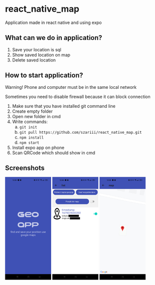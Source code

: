 <h1>react_native_map</h1>

<p>Application made in react native and using expo</p>

<h2>What can we do in application?</h2>
<ol>
  <li>Save your location is sql</li>
  <li>Show saved location on map</li>
  <li>Delete saved location</li>
</ol>

<h2>How to start application?</h2>
<p>Warning! Phone and computer must be in the same local network</p>
<p>Sometimes you need to disable firewall because it can block connection</p>
<ol>
  <li>Make sure that you have installed git command line</li>
  <li>Create empty folder</li>
  <li>Open new folder in cmd</li>
    <li>Write commands:
    <ol type="a" >
      <li><code>git init</code></li>
      <li><code>git pull https://github.com/szariii/react_native_map.git</code></li>
      <li><code>npm install</code></li>
      <li><code>npm start</code></li>
    </ol>
  </li>
    <li>Install expo app on phone</li>
  <li>Scan QRCode which should show in cmd</li>
</ol>

<h2>Screenshots</h2>
<img src="./img/img1.jpg" alt="img1" width="30%" >
<img src="./img/img2.jpg" alt="img2" width="30%">
<img src="./img/img3.jpg" alt="img3" width="30%">
